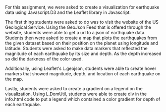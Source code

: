 For this assignment, we were asked to create a visualization for earthquake data using Javascript.D3 and the Leaflet library in Javascript. 

The first thing students were asked to do was to visit the website of the US Geological Service. Using the GeoJson Feed that is offered through the website, students were able to get a url to a json 
of earthquake data. Students then were asked to create a map that plots the earthquakes from the given dataset based on their position on the planet using longitude and latitude.  Students were asked to make 
data markers that reflected the magnitude of each earthquake by its size and depth.  As the depth increased so did the darkness of the color used.

Additionally, using Leaflet's L.geojson, students were able to create hover markers that showed magnitude, depth, and location of each earthquake on the map.  

Lastly, students were asked to create a gradient on a legend on the visualization.  Using L.DomUtil, students were able to create div in the info.html code to put a legend which contained a color gradient for 
depth of each earthquake.  
